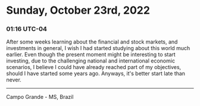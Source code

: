 # Sunday, October 23rd, 2022

### 01:16 UTC-04

After some weeks learning about the financial and stock markets, and investments
in general, I wish I had started studying about this world much earlier. Even though
the present moment might be interesting to start investing, due to the challenging
national and international economic scenarios, I believe I could have already reached
part of my objectives, should I have started some years ago. Anyways, it's better
start late than never.

---

Campo Grande - MS, Brazil
